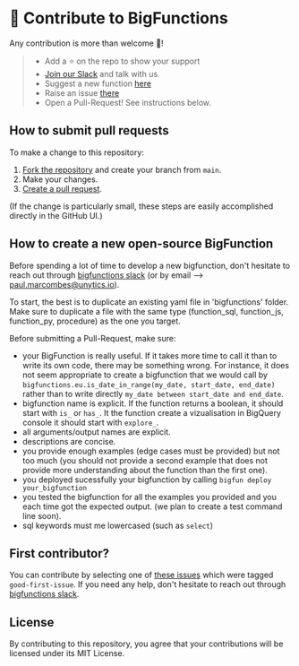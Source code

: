 # 👋 Contribute to BigFunctions

Any contribution is more than welcome 🤗!

> - Add a ⭐ on the repo to show your support
> - [Join our Slack](https://join.slack.com/t/unytics/shared_invite/zt-1gbv491mu-cs03EJbQ1fsHdQMcFN7E1Q) and talk with us
> - Suggest a new function [here](https://github.com/unytics/bigfunctions/issues/new?assignees=&labels=new-bigfunction&projects=&template=0_new_bigfunction.yaml&title=%5Bnew%5D%3A+%60function_name%28argument1%2C+argument2%29%60)
> - Raise an issue [there](https://github.com/unytics/bigfunctions/issues/new/choose)
> - Open a Pull-Request! See instructions below.


## How to submit pull requests

To make a change to this repository:

1. [Fork the repository](https://docs.github.com/en/get-started/quickstart/fork-a-repo?tool=webui#forking-a-repository) and create your branch from `main`.
2. Make your changes.
6. [Create a pull request](https://docs.github.com/en/pull-requests/collaborating-with-pull-requests/proposing-changes-to-your-work-with-pull-requests/creating-a-pull-request-from-a-fork).

(If the change is particularly small, these steps are easily accomplished directly in the GitHub UI.)


## How to create a new open-source BigFunction

Before spending a lot of time to develop a new bigfunction, don't hesitate to reach out through [bigfunctions slack](https://join.slack.com/t/unytics/shared_invite/zt-1gbv491mu-cs03EJbQ1fsHdQMcFN7E1Q) (or by email --> paul.marcombes@unytics.io).

To start, the best is to duplicate an existing yaml file in 'bigfunctions' folder. Make sure to duplicate a file with the same type (function_sql, function_js, function_py, procedure) as the one you target.

Before submitting a Pull-Request, make sure:

- your BigFunction is really useful. If it takes more time to call it than to write its own code, there may be something wrong. For instance, it does not seem appropriate to create a bigfunction that we would call by `bigfunctions.eu.is_date_in_range(my_date, start_date, end_date)` rather than to write directly `my_date between start_date and end_date`.
- bigfunction name is explicit. If the function returns a boolean, it should start with `is_` or `has_`. It the function create a vizualisation in BigQuery console it should start with `explore_`.
- all arguments/output names are explicit.
- descriptions are concise.
- you provide enough examples (edge cases must be provided) but not too much (you should not provide a second example that does not provide more understanding about the function than the first one).
- you deployed sucessfully your bigfunction by calling `bigfun deploy your_bigfunction`
- you tested the bigfunction for all the examples you provided and you each time got the expected output. (we plan to create a test command line soon).
- sql keywords must me lowercased (such as `select`)


## First contributor?

You can contribute by selecting one of [these issues](https://github.com/unytics/bigfunctions/issues?q=is%3Aissue+is%3Aopen+label%3A%22good+first+issue%22) which were tagged `good-first-issue`. If you need any help, don't hesitate to reach out through [bigfunctions slack](https://join.slack.com/t/unytics/shared_invite/zt-1gbv491mu-cs03EJbQ1fsHdQMcFN7E1Q).


## License
By contributing to this repository, you agree that your contributions will be licensed under its MIT License.


